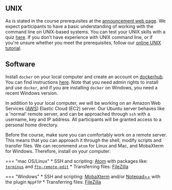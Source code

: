 
## UNIX

As is stated in the course prerequisites at the [announcement web page](https://www.sib.swiss/training/course/20210413_DOCK). We expect participants to have a basic understanding of working with the command line on UNIX-based systems. You can test your UNIX skills with a quiz [here](https://docs.google.com/forms/d/e/1FAIpQLSd2BEWeOKLbIRGBT_aDEGPce1FOaVYBbhBiaqcaHoBKNB27MQ/viewform?usp=sf_link). If you don't have experience with UNIX command line, or if you're unsure whether you meet the prerequisites, follow our [online UNIX tutorial](https://edu.sib.swiss/pluginfile.php/2878/mod_resource/content/4/couselab-html/content.html).

## Software

Install `docker` on your local computer and create an account on [dockerhub](hub.docker.com/). You can find instructions [here](https://docs.docker.com/get-docker/). Note that you need admin rights to install and use `docker`, and if you are installing `docker` on Windows, you need a recent Windows version.

In addition to your local computer, we will be working on an Amazon Web Services ([AWS](https://aws.amazon.com/]))  Elastic Cloud (EC2) server. Our Ubuntu server behaves like a 'normal' remote server, and can be approached through `ssh` with a username, key and IP address. All participants will be granted access to a personal home directory.

Before the course, make sure you can comfortably work on a remote server. This means that you can approach it through the shell, modify scripts and transfer files. We can recommend `atom` for Linux and Mac, and MobaXterm for Windows. Therefore, install on your computer:

=== "mac OS/Linux"
    * SSH and scripting: [Atom](https://atom.io/) with packages like: [`terminus`](https://atom.io/packages/terminus) and [`ftp-remote-edit`](https://atom.io/packages/ftp-remote-edit)
    * Transferring files: [FileZilla](https://filezilla-project.org/)

=== "Windows"
    * SSH and scripting: [MobaXterm](https://mobaxterm.mobatek.net/ "get MobaXterm") and/or [Notepad++](https://notepad-plus-plus.org/downloads/) with the plugin `NppFTP`
    * Transferring files: [FileZilla](https://filezilla-project.org/)
